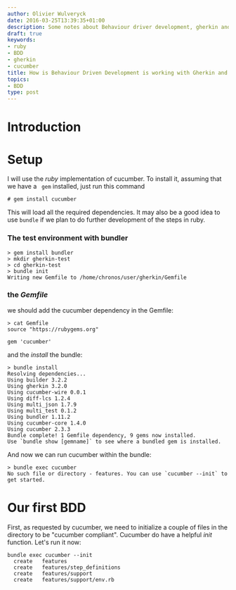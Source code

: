 ```yaml
---
author: Olivier Wulveryck
date: 2016-03-25T13:39:35+01:00
description: Some notes about Behaviour driver development, gherkin and Cucumber
draft: true
keywords:
- ruby
- BDD
- gherkin
- cucumber
title: How is Behaviour Driven Development is working with Gherkin and Cucumber
topics:
- BDD
type: post
---
```


# Introduction

# Setup

I will use the _ruby_ implementation of cucumber.
To install it, assuming that we have a ` gem` installed, just run this command

```shell
# gem install cucumber
```

This will load all the required dependencies.
It may also be a good idea to use `bundle` if we plan to do further development of the steps in ruby.

### The test environment with bundler

```shell
> gem install bundler
> mkdir gherkin-test
> cd gherkin-test
> bundle init
Writing new Gemfile to /home/chronos/user/gherkin/Gemfile
```

### the _Gemfile_

we should add the cucumber dependency in the Gemfile:

```shell
> cat Gemfile
source "https://rubygems.org"

gem 'cucumber'
```

and the _install_ the bundle:

```shell
> bundle install
Resolving dependencies...
Using builder 3.2.2
Using gherkin 3.2.0
Using cucumber-wire 0.0.1
Using diff-lcs 1.2.4
Using multi_json 1.7.9
Using multi_test 0.1.2
Using bundler 1.11.2
Using cucumber-core 1.4.0
Using cucumber 2.3.3
Bundle complete! 1 Gemfile dependency, 9 gems now installed.
Use `bundle show [gemname]` to see where a bundled gem is installed.
```

And now we can run cucumber within the bundle:

```shell
> bundle exec cucumber
No such file or directory - features. You can use `cucumber --init` to get started.
```

# Our first BDD

First, as requested by cucumber, we need to initialize a couple of files in the directory to be "cucumber compliant".
Cucumber do have a helpful _init_ function. Let's run it now:

```shell
bundle exec cucumber --init
  create   features
  create   features/step_definitions
  create   features/support
  create   features/support/env.rb
```
